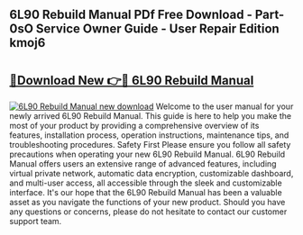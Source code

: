 ## 6L90 Rebuild Manual PDf Free Download - Part-0sO Service Owner Guide - User Repair Edition kmoj6

# <h2><a href="http://bc36856.oget.top/?id=6L90+Rebuild+Manual">🔗Download New 👉🔴 6L90 Rebuild Manual</a></h2>

[![6L90 Rebuild Manual new download](https://i.imgur.com/5g1atiW.png)](http://bc36856.oget.top/?id=6L90+Rebuild+Manual)
Welcome to the user manual for your newly arrived 6L90 Rebuild Manual. This guide is here to help you make the most of your product by providing a comprehensive overview of its features, installation process, operation instructions, maintenance tips, and troubleshooting procedures. Safety First Please ensure you follow all safety precautions when operating your new 6L90 Rebuild Manual. 6L90 Rebuild Manual offers users an extensive range of advanced features, including virtual private network, automatic data encryption, customizable dashboard, and multi-user access, all accessible through the sleek and customizable interface. It's our hope that the 6L90 Rebuild Manual has been a valuable asset as you navigate the functions of your new product. Should you have any questions or concerns, please do not hesitate to contact our customer support team.
